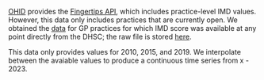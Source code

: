 [OHID](https://fingertips.phe.org.uk/search/deprivation%20index#page/4/gid/1/pat/159/par/K02000001/ati/15/are/E92000001/iid/93553/age/1/sex/4/cat/-1/ctp/-1/yrr/1/cid/4/tbm/1) provides the [Fingertips API](https://fingertips.phe.org.uk/api), which includes practice-level IMD values. However, this data only includes practices that are currently open. We obtained the [data](https://github.com/camappel/HEEC/blob/main/data/IMD/IMD.csv) for GP practices for which IMD score was available at any point directly from the DHSC; the raw file is stored [here](https://github.com/camappel/HEEC/blob/main/data/IMD/IMD_fingertips.csv).

This data only provides values for 2010, 2015, and 2019. We interpolate between the avaiable values to produce a continuous time series from x - 2023.

